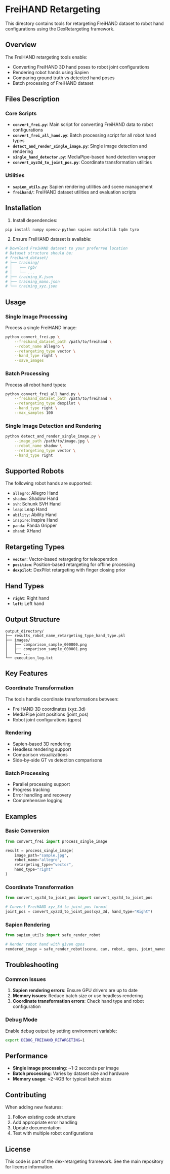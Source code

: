 # FreiHAND Retargeting

This directory contains tools for retargeting FreiHAND dataset to robot hand configurations using the DexRetargeting framework.

## Overview

The FreiHAND retargeting tools enable:
- Converting FreiHAND 3D hand poses to robot joint configurations
- Rendering robot hands using Sapien
- Comparing ground truth vs detected hand poses
- Batch processing of FreiHAND dataset

## Files Description

### Core Scripts

- **`convert_frei.py`**: Main script for converting FreiHAND data to robot configurations
- **`convert_frei_all_hand.py`**: Batch processing script for all robot hand types
- **`detect_and_render_single_image.py`**: Single image detection and rendering
- **`single_hand_detector.py`**: MediaPipe-based hand detection wrapper
- **`convert_xyz3d_to_joint_pos.py`**: Coordinate transformation utilities

### Utilities

- **`sapien_utils.py`**: Sapien rendering utilities and scene management
- **`freihand/`**: FreiHAND dataset utilities and evaluation scripts

## Installation

1. Install dependencies:
```bash
pip install numpy opencv-python sapien matplotlib tqdm tyro
```

2. Ensure FreiHAND dataset is available:
```bash
# Download FreiHAND dataset to your preferred location
# Dataset structure should be:
# freihand_dataset/
# ├── training/
# │   ├── rgb/
# │   └── ...
# ├── training_K.json
# ├── training_mano.json
# └── training_xyz.json
```

## Usage

### Single Image Processing

Process a single FreiHAND image:

```bash
python convert_frei.py \
    --freihand_dataset_path /path/to/freihand \
    --robot_name allegro \
    --retargeting_type vector \
    --hand_type right \
    --save_images
```

### Batch Processing

Process all robot hand types:

```bash
python convert_frei_all_hand.py \
    --freihand_dataset_path /path/to/freihand \
    --retargeting_type dexpilot \
    --hand_type right \
    --max_samples 100
```

### Single Image Detection and Rendering

```bash
python detect_and_render_single_image.py \
    --image_path /path/to/image.jpg \
    --robot_name shadow \
    --retargeting_type vector \
    --hand_type right
```

## Supported Robots

The following robot hands are supported:
- `allegro`: Allegro Hand
- `shadow`: Shadow Hand
- `svh`: Schunk SVH Hand
- `leap`: Leap Hand
- `ability`: Ability Hand
- `inspire`: Inspire Hand
- `panda`: Panda Gripper
- `xhand`: XHand

## Retargeting Types

- **`vector`**: Vector-based retargeting for teleoperation
- **`position`**: Position-based retargeting for offline processing
- **`dexpilot`**: DexPilot retargeting with finger closing prior

## Hand Types

- **`right`**: Right hand
- **`left`**: Left hand

## Output Structure

```
output_directory/
├── results_robot_name_retargeting_type_hand_type.pkl
├── images/
│   ├── comparison_sample_000000.png
│   ├── comparison_sample_000001.png
│   └── ...
└── execution_log.txt
```

## Key Features

### Coordinate Transformation

The tools handle coordinate transformations between:
- FreiHAND 3D coordinates (xyz_3d)
- MediaPipe joint positions (joint_pos)
- Robot joint configurations (qpos)

### Rendering

- Sapien-based 3D rendering
- Headless rendering support
- Comparison visualizations
- Side-by-side GT vs detection comparisons

### Batch Processing

- Parallel processing support
- Progress tracking
- Error handling and recovery
- Comprehensive logging

## Examples

### Basic Conversion

```python
from convert_frei import process_single_image

result = process_single_image(
    image_path="sample.jpg",
    robot_name="allegro",
    retargeting_type="vector",
    hand_type="right"
)
```

### Coordinate Transformation

```python
from convert_xyz3d_to_joint_pos import convert_xyz3d_to_joint_pos

# Convert FreiHAND xyz_3d to joint_pos format
joint_pos = convert_xyz3d_to_joint_pos(xyz_3d, hand_type="Right")
```

### Sapien Rendering

```python
from sapien_utils import safe_render_robot

# Render robot hand with given qpos
rendered_image = safe_render_robot(scene, cam, robot, qpos, joint_names)
```

## Troubleshooting

### Common Issues

1. **Sapien rendering errors**: Ensure GPU drivers are up to date
2. **Memory issues**: Reduce batch size or use headless rendering
3. **Coordinate transformation errors**: Check hand type and robot configuration

### Debug Mode

Enable debug output by setting environment variable:
```bash
export DEBUG_FREIHAND_RETARGETING=1
```

## Performance

- **Single image processing**: ~1-2 seconds per image
- **Batch processing**: Varies by dataset size and hardware
- **Memory usage**: ~2-4GB for typical batch sizes

## Contributing

When adding new features:
1. Follow existing code structure
2. Add appropriate error handling
3. Update documentation
4. Test with multiple robot configurations

## License

This code is part of the dex-retargeting framework. See the main repository for license information.
